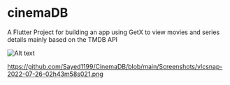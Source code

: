 # cinemaDB
A Flutter Project for building an app using GetX to view movies and series details mainly based on the TMDB API

![Alt text](/relative/path/to/img.jpg?raw=true "Optional Title")

https://github.com/Sayed1199/CinemaDB/blob/main/Screenshots/vlcsnap-2022-07-26-02h43m58s021.png
